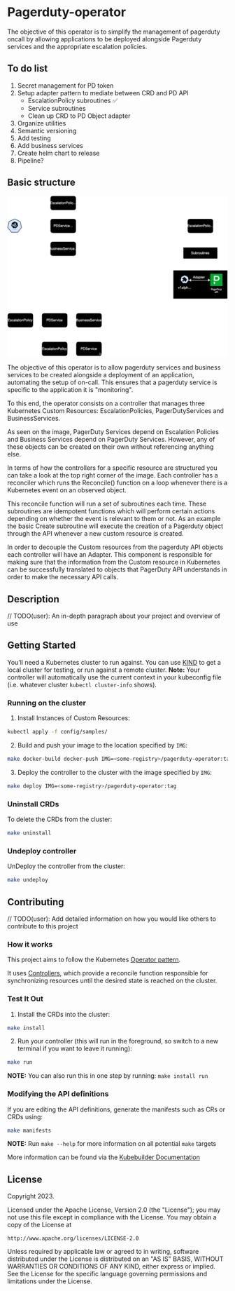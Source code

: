 # Pagerduty-operator
The objective of this operator is to simplify the management of pagerduty oncall by allowing applications to be deployed alongside Pagerduty services and the appropriate escalation policies.

## To do list

1. Secret management for PD token
2. Setup adapter pattern to mediate between CRD and PD API
    - EscalationPolicy subroutines ✅
    - Service subroutines
    - Clean up CRD to PD Object adapter
3. Organize utilities
4. Semantic versioning
5. Add testing
6. Add business services
7. Create helm chart to release
8. Pipeline?

## Basic structure

![Diagram](./PDoperator.drawio.svg)

The objective of this operator is to allow pagerduty services and business services to be created alongside a deployment of an application, automating the setup of on-call. This ensures that a pagerduty service is specific to the application it is "monitoring".

To this end, the operator consists on a controller that manages three Kubernetes Custom Resources: EscalationPolicies, PagerDutyServices and BusinessServices.

As seen on the image, PagerDuty Services depend on Escalation Policies and Business Services depend on PagerDuty Services. However, any of these objects can be created on their own without referencing anything else.

In terms of how the controllers for a specific resource are structured you can take a look at the top right corner of the image. Each controller has a reconciler which runs the Reconcile() function on a loop whenever there is a Kubernetes event on an observed object.

This reconcile function will run a set of subroutines each time. These subroutines are idempotent functions which will perform certain actions depending on whether the event is relevant to them or not. As an example the basic Create subroutine will execute the creation of a Pagerduty object through the API whenever a new custom resource is created.

In order to decouple the Custom resources from the pagerduty API objects each controller will have an Adapter. This component is responsible for making sure that the information from the Custom resource in Kubernetes can be successfully translated to objects that PagerDuty API understands in order to make the necessary API calls.

## Description
// TODO(user): An in-depth paragraph about your project and overview of use

## Getting Started
You’ll need a Kubernetes cluster to run against. You can use [KIND](https://sigs.k8s.io/kind) to get a local cluster for testing, or run against a remote cluster.
**Note:** Your controller will automatically use the current context in your kubeconfig file (i.e. whatever cluster `kubectl cluster-info` shows).

### Running on the cluster
1. Install Instances of Custom Resources:

```sh
kubectl apply -f config/samples/
```

2. Build and push your image to the location specified by `IMG`:

```sh
make docker-build docker-push IMG=<some-registry>/pagerduty-operator:tag
```

3. Deploy the controller to the cluster with the image specified by `IMG`:

```sh
make deploy IMG=<some-registry>/pagerduty-operator:tag
```

### Uninstall CRDs
To delete the CRDs from the cluster:

```sh
make uninstall
```

### Undeploy controller
UnDeploy the controller from the cluster:

```sh
make undeploy
```

## Contributing
// TODO(user): Add detailed information on how you would like others to contribute to this project

### How it works
This project aims to follow the Kubernetes [Operator pattern](https://kubernetes.io/docs/concepts/extend-kubernetes/operator/).

It uses [Controllers](https://kubernetes.io/docs/concepts/architecture/controller/),
which provide a reconcile function responsible for synchronizing resources until the desired state is reached on the cluster.

### Test It Out
1. Install the CRDs into the cluster:

```sh
make install
```

2. Run your controller (this will run in the foreground, so switch to a new terminal if you want to leave it running):

```sh
make run
```

**NOTE:** You can also run this in one step by running: `make install run`

### Modifying the API definitions
If you are editing the API definitions, generate the manifests such as CRs or CRDs using:

```sh
make manifests
```

**NOTE:** Run `make --help` for more information on all potential `make` targets

More information can be found via the [Kubebuilder Documentation](https://book.kubebuilder.io/introduction.html)

## License

Copyright 2023.

Licensed under the Apache License, Version 2.0 (the "License");
you may not use this file except in compliance with the License.
You may obtain a copy of the License at

    http://www.apache.org/licenses/LICENSE-2.0

Unless required by applicable law or agreed to in writing, software
distributed under the License is distributed on an "AS IS" BASIS,
WITHOUT WARRANTIES OR CONDITIONS OF ANY KIND, either express or implied.
See the License for the specific language governing permissions and
limitations under the License.

